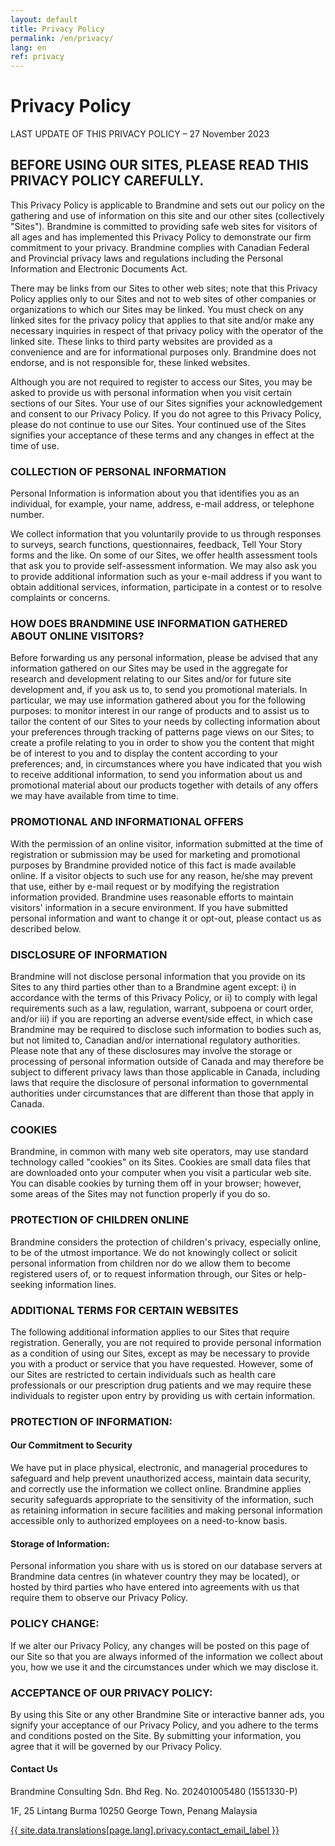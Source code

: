 ```yaml
---
layout: default
title: Privacy Policy
permalink: /en/privacy/
lang: en
ref: privacy
---
```


# Privacy Policy

LAST UPDATE OF THIS PRIVACY POLICY – 27 November 2023

## BEFORE USING OUR SITES, PLEASE READ THIS PRIVACY POLICY CAREFULLY.

This Privacy Policy is applicable to Brandmine and sets out our policy on the gathering and use of information on this site and our other sites (collectively "Sites"). Brandmine is committed to providing safe web sites for visitors of all ages and has implemented this Privacy Policy to demonstrate our firm commitment to your privacy. Brandmine complies with Canadian Federal and Provincial privacy laws and regulations including the Personal Information and Electronic Documents Act.



There may be links from our Sites to other web sites; note that this Privacy Policy applies only to our Sites and not to web sites of other companies or organizations to which our Sites may be linked. You must check on any linked sites for the privacy policy that applies to that site and/or make any necessary inquiries in respect of that privacy policy with the operator of the linked site. These links to third party websites are provided as a convenience and are for informational purposes only. Brandmine does not endorse, and is not responsible for, these linked websites.



Although you are not required to register to access our Sites, you may be asked to provide us with personal information when you visit certain sections of our Sites. Your use of our Sites signifies your acknowledgement and consent to our Privacy Policy. If you do not agree to this Privacy Policy, please do not continue to use our Sites. Your continued use of the Sites signifies your acceptance of these terms and any changes in effect at the time of use.



### COLLECTION OF PERSONAL INFORMATION

Personal Information is information about you that identifies you as an individual, for example, your name, address, e-mail address, or telephone number.



We collect information that you voluntarily provide to us through responses to surveys, search functions, questionnaires, feedback, Tell Your Story forms and the like. On some of our Sites, we offer health assessment tools that ask you to provide self-assessment information. We may also ask you to provide additional information such as your e-mail address if you want to obtain additional services, information, participate in a contest or to resolve complaints or concerns.



### HOW DOES BRANDMINE USE INFORMATION GATHERED ABOUT ONLINE VISITORS?

Before forwarding us any personal information, please be advised that any information gathered on our Sites may be used in the aggregate for research and development relating to our Sites and/or for future site development and, if you ask us to, to send you promotional materials. In particular, we may use information gathered about you for the following purposes: to monitor interest in our range of products and to assist us to tailor the content of our Sites to your needs by collecting information about your preferences through tracking of patterns page views on our Sites; to create a profile relating to you in order to show you the content that might be of interest to you and to display the content according to your preferences; and, in circumstances where you have indicated that you wish to receive additional information, to send you information about us and promotional material about our products together with details of any offers we may have available from time to time.



### PROMOTIONAL AND INFORMATIONAL OFFERS

With the permission of an online visitor, information submitted at the time of registration or submission may be used for marketing and promotional purposes by Brandmine provided notice of this fact is made available online. If a visitor objects to such use for any reason, he/she may prevent that use, either by e-mail request or by modifying the registration information provided. Brandmine uses reasonable efforts to maintain visitors' information in a secure environment. If you have submitted personal information and want to change it or opt-out, please contact us as described below.



### DISCLOSURE OF INFORMATION

Brandmine will not disclose personal information that you provide on its Sites to any third parties other than to a Brandmine agent except: i) in accordance with the terms of this Privacy Policy, or ii) to comply with legal requirements such as a law, regulation, warrant, subpoena or court order, and/or iii) if you are reporting an adverse event/side effect, in which case Brandmine may be required to disclose such information to bodies such as, but not limited to, Canadian and/or international regulatory authorities. Please note that any of these disclosures may involve the storage or processing of personal information outside of Canada and may therefore be subject to different privacy laws than those applicable in Canada, including laws that require the disclosure of personal information to governmental authorities under circumstances that are different than those that apply in Canada.



### COOKIES

Brandmine, in common with many web site operators, may use standard technology called "cookies" on its Sites. Cookies are small data files that are downloaded onto your computer when you visit a particular web site. You can disable cookies by turning them off in your browser; however, some areas of the Sites may not function properly if you do so.



### PROTECTION OF CHILDREN ONLINE

Brandmine considers the protection of children's privacy, especially online, to be of the utmost importance. We do not knowingly collect or solicit personal information from children nor do we allow them to become registered users of, or to request information through, our Sites or help-seeking information lines.



### ADDITIONAL TERMS FOR CERTAIN WEBSITES

The following additional information applies to our Sites that require registration. Generally, you are not required to provide personal information as a condition of using our Sites, except as may be necessary to provide you with a product or service that you have requested. However, some of our Sites are restricted to certain individuals such as health care professionals or our prescription drug patients and we may require these individuals to register upon entry by providing us with certain information.



### PROTECTION OF INFORMATION:

#### Our Commitment to Security

We have put in place physical, electronic, and managerial procedures to safeguard and help prevent unauthorized access, maintain data security, and correctly use the information we collect online. Brandmine applies security safeguards appropriate to the sensitivity of the information, such as retaining information in secure facilities and making personal information accessible only to authorized employees on a need-to-know basis.



#### Storage of Information:

Personal information you share with us is stored on our database servers at Brandmine data centres (in whatever country they may be located), or hosted by third parties who have entered into agreements with us that require them to observe our Privacy Policy.



### POLICY CHANGE:

If we alter our Privacy Policy, any changes will be posted on this page of our Site so that you are always informed of the information we collect about you, how we use it and the circumstances under which we may disclose it.



### ACCEPTANCE OF OUR PRIVACY POLICY:

By using this Site or any other Brandmine Site or interactive banner ads, you signify your acceptance of our Privacy Policy, and you adhere to the terms and conditions posted on the Site. By submitting your information, you agree that it will be governed by our Privacy Policy.


#### Contact Us

Brandmine Consulting Sdn. Bhd
Reg. No. 202401005480 (1551330-P)

1F, 25 Lintang Burma
10250 George Town, Penang
Malaysia

<a href="mailto:{{ site.data.translations[page.lang].privacy.contact_email_label }}?subject={{ site.data.translations[page.lang].privacy.contact_email_subject | uri_escape }}&body={{ site.data.translations[page.lang].privacy.contact_email_body | uri_escape }}">
  {{ site.data.translations[page.lang].privacy.contact_email_label }}
</a>